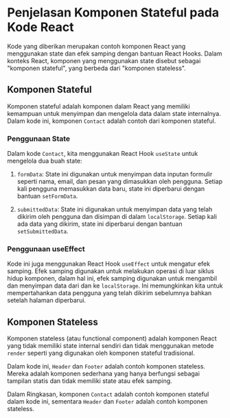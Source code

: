 # Penjelasan Komponen Stateful pada Kode React

Kode yang diberikan merupakan contoh komponen React yang menggunakan state dan efek samping dengan bantuan React Hooks. Dalam konteks React, komponen yang menggunakan state disebut sebagai "komponen stateful", yang berbeda dari "komponen stateless".

## Komponen Stateful

Komponen stateful adalah komponen dalam React yang memiliki kemampuan untuk menyimpan dan mengelola data dalam state internalnya. Dalam kode ini, komponen `Contact` adalah contoh dari komponen stateful.

### Penggunaan State

Dalam kode `Contact`, kita menggunakan React Hook `useState` untuk mengelola dua buah state:

1. `formData`: State ini digunakan untuk menyimpan data inputan formulir seperti nama, email, dan pesan yang dimasukkan oleh pengguna. Setiap kali pengguna memasukkan data baru, state ini diperbarui dengan bantuan `setFormData`.

2. `submittedData`: State ini digunakan untuk menyimpan data yang telah dikirim oleh pengguna dan disimpan di dalam `localStorage`. Setiap kali ada data yang dikirim, state ini diperbarui dengan bantuan `setSubmittedData`.

### Penggunaan useEffect

Kode ini juga menggunakan React Hook `useEffect` untuk mengatur efek samping. Efek samping digunakan untuk melakukan operasi di luar siklus hidup komponen, dalam hal ini, efek samping digunakan untuk mengambil dan menyimpan data dari dan ke `localStorage`. Ini memungkinkan kita untuk mempertahankan data pengguna yang telah dikirim sebelumnya bahkan setelah halaman diperbarui.

## Komponen Stateless

Komponen stateless (atau functional component) adalah komponen React yang tidak memiliki state internal sendiri dan tidak menggunakan metode `render` seperti yang digunakan oleh komponen stateful tradisional.

Dalam kode ini, `Header` dan `Footer` adalah contoh komponen stateless. Mereka adalah komponen sederhana yang hanya berfungsi sebagai tampilan statis dan tidak memiliki state atau efek samping.

Dalam Ringkasan, komponen `Contact` adalah contoh komponen stateful dalam kode ini, sementara `Header` dan `Footer` adalah contoh komponen stateless.
